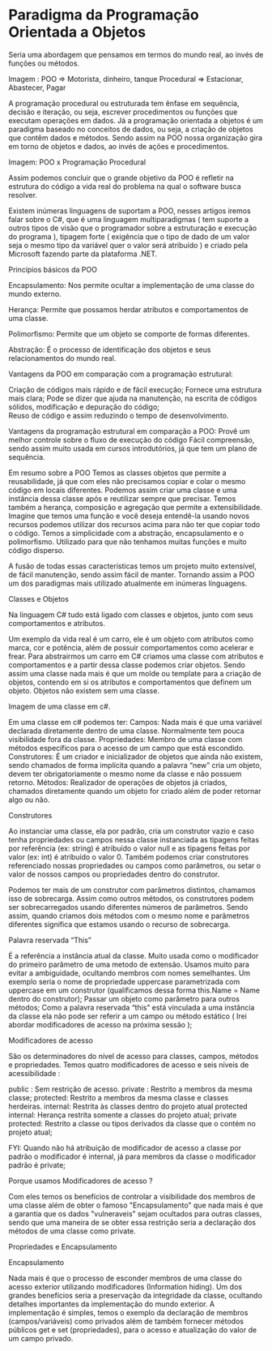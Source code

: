 # Paradigma da Programação Orientada a Objetos
Seria uma abordagem que pensamos em termos do mundo real, ao invés de funções ou métodos.

Imagem : POO => Motorista, dinheiro, tanque
	    Procedural => Estacionar, Abastecer, Pagar

A programação procedural ou estruturada tem ênfase em sequência, decisão e iteração, ou seja, escrever procedimentos ou funções que executam operações em dados.
Já a programação orientada a objetos é um paradigma baseado no conceitos de dados, ou seja, a criação de objetos que contêm dados e métodos.
Sendo assim na POO nossa organização gira em torno de objetos e dados, ao invés de ações e procedimentos.

Imagem: POO x Programação Procedural

Assim podemos concluir que o grande objetivo da POO é refletir na estrutura do código a vida real do problema na qual o software busca resolver.

Existem inúmeras linguagens de suportam a POO, nesses artigos iremos falar sobre o C#, que é uma linguagem multiparadigmas ( tem suporte a outros tipos de visão que o programador sobre a estruturação e execução do programa ), tipagem forte ( exigência que o tipo de dado de um valor seja o mesmo tipo da variável quer o valor será atribuído ) e criado pela Microsoft fazendo parte da plataforma .NET.

Princípios básicos da POO

Encapsulamento:
Nos permite ocultar a implementação de uma classe do mundo externo.

Herança:
Permite que possamos herdar atributos e comportamentos de uma classe.

Polimorfismo:
Permite que um objeto se comporte de formas diferentes.

Abstração:
É o processo de identificação dos objetos e seus relacionamentos do mundo real.

Vantagens da POO em comparação com a programação estrutural:

Criação de códigos mais rápido e de fácil execução;
Fornece uma estrutura mais clara;
Pode se dizer que ajuda na manutenção, na escrita de códigos sólidos, modificação e depuração do código;  
Reuso de código e assim reduzindo o tempo de desenvolvimento.

Vantagens da programação estrutural em comparação a POO:
Provê um melhor controle sobre o fluxo de execução do código
Fácil compreensão, sendo assim muito usada em cursos introdutórios, já que tem um plano de sequência.  

Em resumo sobre a POO
Temos as classes objetos que permite a reusabilidade, já que com eles não precisamos copiar e colar o mesmo código em locais diferentes. Podemos assim criar uma classe e uma instância dessa classe após e reutilizar sempre que precisar.
Temos também a herança, composição e agregação que permite a extensibilidade. Imagine que temos uma função e você deseja entendê-la usando novos recursos podemos utilizar dos recursos acima para não ter que copiar todo o código.
Temos a simplicidade com a abstração, encapsulamento e o polimorfismo. Utilizado para que não tenhamos muitas funções e muito código disperso.

A fusão de todas essas características temos um projeto muito extensível, de fácil manutenção, sendo assim fácil de manter. Tornando assim a POO um dos paradigmas mais utilizado atualmente em inúmeras linguagens.

Classes e Objetos

Na linguagem C# tudo está ligado com classes e objetos, junto com seus comportamentos e atributos.

Um exemplo da vida real é um carro, ele é um objeto com atributos como marca, cor e potência, além de possuir comportamentos como acelerar e frear.
Para abstrairmos um carro em C# criamos uma classe com atributos e comportamentos e a partir dessa classe podemos criar objetos. Sendo assim uma classe nada mais é que um molde ou template para a criação de objetos, contendo em si os atributos e comportamentos que definem um objeto. Objetos não existem sem uma classe.

Imagem de uma classe em c#.

Em uma classe em c# podemos ter:
Campos: Nada mais é que uma variável declarada diretamente dentro de uma classe. Normalmente tem pouca visibilidade fora da classe.
Propriedades: Membro de uma classe com métodos específicos para o acesso de um campo que está escondido.
Construtores: É um criador e inicializador de objetos que ainda não existem, sendo chamados de forma implícita quando a palavra “new” cria um objeto, devem ter obrigatoriamente o mesmo nome da classe e não possuem retorno.
Métodos: Realizador de operações de objetos já criados, chamados diretamente quando um objeto for criado além de poder retornar algo ou não.

Construtores

Ao instanciar uma classe, ela por padrão, cria um construtor vazio e caso tenha propriedades ou campos nessa classe instanciada as tipagens feitas por referência (ex: string) é atribuído o valor null e as tipagens feitas por valor (ex: int) é atribuído o valor 0.
Também podemos criar construtores referenciado nossas propriedades ou campos como parâmetros, ou setar o valor de nossos campos ou propriedades dentro do construtor. 

Podemos ter mais de um construtor com parâmetros distintos, chamamos isso de sobrecarga. Assim como outros métodos, os construtores podem ser sobrecarregados usando diferentes números de parâmetros. Sendo assim, quando criamos dois métodos com o mesmo nome e parâmetros diferentes significa que estamos usando o recurso de sobrecarga.

Palavra reservada “This”

É a referência a instância atual da classe. Muito usada como o modificador do primeiro parâmetro de uma metodo de extensão.
Usamos muito para evitar a ambiguidade, ocultando membros com nomes semelhantes. Um exemplo seria o nome de propriedade uppercase parametrizada com uppercase em um construtor (qualificamos dessa forma this.Name = Name dentro do construtor); 
Passar um objeto como parâmetro para outros métodos; 
Como a palavra reservada “this” está vinculada a uma instância da classe ela não pode ser referir a um campo ou método estático ( Irei abordar modificadores de acesso na próxima sessão );

Modificadores de acesso

São os determinadores do nível de acesso para classes, campos, métodos e propriedades. Temos quatro modificadores de acesso e seis níveis de acessibilidade :

public : Sem restrição de acesso.
private : Restrito a membros da mesma classe;
protected: Restrito a membros da mesma classe e classes herdeiras.
internal: Restrita às classes dentro do projeto atual
protected internal: Herança restrita somente a classes do projeto atual;
private protected: Restrito a classe ou tipos derivados da classe que o contém no projeto atual;

FYI: Quando não há atribuição de modificador de acesso a classe por padrão o modificador é internal, já para membros da classe o modificador padrão é private;

Porque usamos Modificadores de acesso ?

Com eles temos os benefícios de controlar a visibilidade dos membros de uma classe além de obter o famoso "Encapsulamento" que nada mais é que a garantia que os dados "vulneraveis" sejam ocultados para outras classes, sendo que uma maneira de se obter essa restrição seria a declaração dos métodos de uma classe como private.

Propriedades e Encapsulamento

Encapsulamento

Nada mais é que o processo de esconder membros de uma classe do acesso exterior utilizando modificadores (Information hiding).
Um dos grandes benefícios seria a preservação da integridade da classe, ocultando detalhes importantes da implementação do mundo exterior.
A implementação é simples, temos o exemplo da declaração de membros (campos/variáveis) como privados além de também fornecer métodos públicos get e set (propriedades), para o acesso e atualização do valor de um campo privado.

